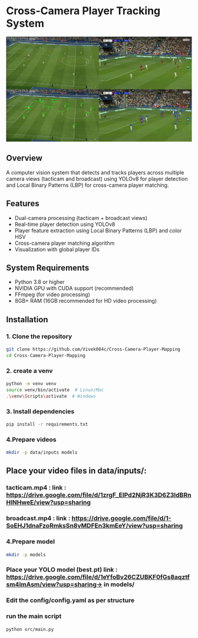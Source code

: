 # Cross-Camera Player Tracking System
![alt text](image.png)

## Overview
A computer vision system that detects and tracks players across multiple camera views (tacticam and broadcast) using YOLOv8 for player detection and Local Binary Patterns (LBP) for cross-camera player matching.

## Features
- Dual-camera processing (tacticam + broadcast views)
- Real-time player detection using YOLOv8
- Player feature extraction using Local Binary Patterns (LBP) and color HSV
- Cross-camera player matching algorithm
- Visualization with global player IDs

## System Requirements
- Python 3.8 or higher
- NVIDIA GPU with CUDA support (recommended)
- FFmpeg (for video processing)
- 8GB+ RAM (16GB recommended for HD video processing)

## Installation

### 1. Clone the repository
```bash
git clone https://github.com/Vivek084c/Cross-Camera-Player-Mapping
cd Cross-Camera-Player-Mapping
```

### 2. create a venv
```bash
python -m venv venv
source venv/bin/activate  # Linux/Mac
.\venv\Scripts\activate  # Windows
```

### 3. Install dependencies
```bash
pip install -r requirements.txt
```

### 4.Prepare videos
```bash
mkdir -p data/inputs models
```

## Place your video files in data/inputs/:
### tacticam.mp4 : link : https://drive.google.com/file/d/1zrgF_EIPd2NjR3K3D6Z3ldBRnHINHweE/view?usp=sharing
### broadcast.mp4 : link : https://drive.google.com/file/d/1-SoEHJ1dnaFzoRmksSn8vMDFEn3kmEeY/view?usp=sharing


### 4.Prepare model 
```bash
mkdir -p models
```
### Place your YOLO model (best.pt) link : https://drive.google.com/file/d/1eYfoBv26CZUBKF0fGs8aqztfsm4ImAsm/view?usp=sharing-> in models/

### Edit the config/config.yaml as per structure


### run the main script
```bash
python src/main.py
```
